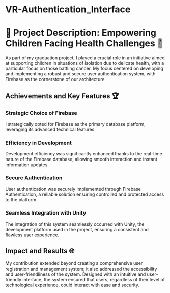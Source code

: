 # VR-Authentication_Interface

# 🌟 Project Description: Empowering Children Facing Health Challenges 🌟

As part of my graduation project, I played a crucial role in an initiative aimed at supporting children in situations of isolation due to delicate health, with a particular focus on those battling cancer. My focus centered on developing and implementing a robust and secure user authentication system, with Firebase as the cornerstone of our architecture.

## Achievements and Key Features 🏆

### Strategic Choice of Firebase
I strategically opted for Firebase as the primary database platform, leveraging its advanced technical features.

### Efficiency in Development
Development efficiency was significantly enhanced thanks to the real-time nature of the Firebase database, allowing smooth interaction and instant information updates.

### Secure Authentication
User authentication was securely implemented through Firebase Authentication, a reliable solution ensuring controlled and protected access to the platform.

### Seamless Integration with Unity
The integration of this system seamlessly occurred with Unity, the development platform used in the project, ensuring a consistent and flawless user experience.

## Impact and Results 🌐

My contribution extended beyond creating a comprehensive user registration and management system; it also addressed the accessibility and user-friendliness of the system. Designed with an intuitive and user-friendly interface, the system ensured that users, regardless of their level of technological experience, could interact with ease and security.
